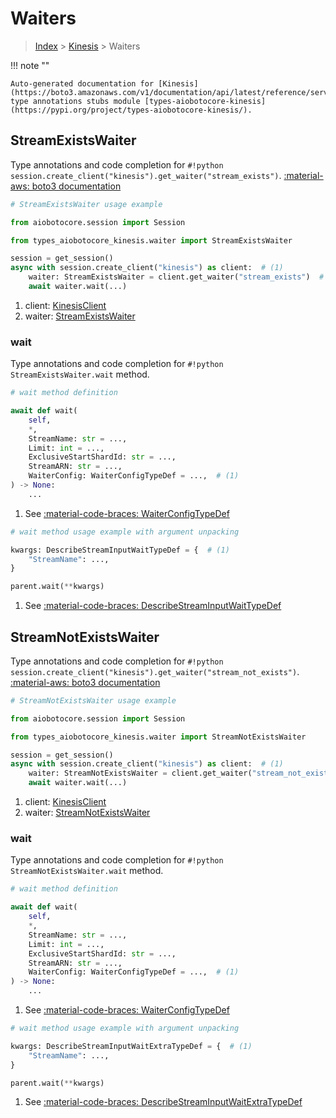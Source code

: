 # Waiters

> [Index](../README.md) > [Kinesis](./README.md) > Waiters

!!! note ""

    Auto-generated documentation for [Kinesis](https://boto3.amazonaws.com/v1/documentation/api/latest/reference/services/kinesis.html#kinesis)
    type annotations stubs module [types-aiobotocore-kinesis](https://pypi.org/project/types-aiobotocore-kinesis/).

## StreamExistsWaiter

Type annotations and code completion for `#!python session.create_client("kinesis").get_waiter("stream_exists")`.
[:material-aws: boto3 documentation](https://boto3.amazonaws.com/v1/documentation/api/latest/reference/services/kinesis/waiter/StreamExists.html#Kinesis.Waiter.StreamExists)

```python
# StreamExistsWaiter usage example

from aiobotocore.session import Session

from types_aiobotocore_kinesis.waiter import StreamExistsWaiter

session = get_session()
async with session.create_client("kinesis") as client:  # (1)
    waiter: StreamExistsWaiter = client.get_waiter("stream_exists")  # (2)
    await waiter.wait(...)
```

1. client: [KinesisClient](./client.md)
2. waiter: [StreamExistsWaiter](./waiters.md#streamexistswaiter)


### wait

Type annotations and code completion for `#!python StreamExistsWaiter.wait` method.

```python
# wait method definition

await def wait(
    self,
    *,
    StreamName: str = ...,
    Limit: int = ...,
    ExclusiveStartShardId: str = ...,
    StreamARN: str = ...,
    WaiterConfig: WaiterConfigTypeDef = ...,  # (1)
) -> None:
    ...
```

1. See [:material-code-braces: WaiterConfigTypeDef](./type_defs.md#waiterconfigtypedef)


```python
# wait method usage example with argument unpacking

kwargs: DescribeStreamInputWaitTypeDef = {  # (1)
    "StreamName": ...,
}

parent.wait(**kwargs)
```

1. See [:material-code-braces: DescribeStreamInputWaitTypeDef](./type_defs.md#describestreaminputwaittypedef)
## StreamNotExistsWaiter

Type annotations and code completion for `#!python session.create_client("kinesis").get_waiter("stream_not_exists")`.
[:material-aws: boto3 documentation](https://boto3.amazonaws.com/v1/documentation/api/latest/reference/services/kinesis/waiter/StreamNotExists.html#Kinesis.Waiter.StreamNotExists)

```python
# StreamNotExistsWaiter usage example

from aiobotocore.session import Session

from types_aiobotocore_kinesis.waiter import StreamNotExistsWaiter

session = get_session()
async with session.create_client("kinesis") as client:  # (1)
    waiter: StreamNotExistsWaiter = client.get_waiter("stream_not_exists")  # (2)
    await waiter.wait(...)
```

1. client: [KinesisClient](./client.md)
2. waiter: [StreamNotExistsWaiter](./waiters.md#streamnotexistswaiter)


### wait

Type annotations and code completion for `#!python StreamNotExistsWaiter.wait` method.

```python
# wait method definition

await def wait(
    self,
    *,
    StreamName: str = ...,
    Limit: int = ...,
    ExclusiveStartShardId: str = ...,
    StreamARN: str = ...,
    WaiterConfig: WaiterConfigTypeDef = ...,  # (1)
) -> None:
    ...
```

1. See [:material-code-braces: WaiterConfigTypeDef](./type_defs.md#waiterconfigtypedef)


```python
# wait method usage example with argument unpacking

kwargs: DescribeStreamInputWaitExtraTypeDef = {  # (1)
    "StreamName": ...,
}

parent.wait(**kwargs)
```

1. See [:material-code-braces: DescribeStreamInputWaitExtraTypeDef](./type_defs.md#describestreaminputwaitextratypedef)
